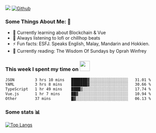 ![](https://visitor-badge.laobi.icu/badge?page_id=seanho96.seanho96)
[![Github](https://img.shields.io/github/followers/seanho96?label=Follow&style=social)](https://github.com/seanho96)

### Some Things About Me: 👋
- 🌱 Currently learning about Blockchain & Vue
- :musical_note: Always listening to lofi or chillhop beats
- :zap: Fun facts: ESFJ. Speaks English, Malay, Mandarin and Hokkien.
- :book: Currently reading: The Wisdom Of Sundays by Oprah Winfrey

### This week I spent my time on <img src="https://media.giphy.com/media/SvQzkTQb3ZwKcj1QTO/giphy.gif" width="32">

<!--START_SECTION:waka-->

```txt
JSON         3 hrs 10 mins   ███████▓░░░░░░░░░░░░░░░░░   31.01 %
YAML         3 hrs 8 mins    ███████▓░░░░░░░░░░░░░░░░░   30.66 %
TypeScript   1 hr 49 mins    ████▒░░░░░░░░░░░░░░░░░░░░   17.74 %
Vue.js       1 hr 7 mins     ██▓░░░░░░░░░░░░░░░░░░░░░░   10.94 %
Other        37 mins         █▓░░░░░░░░░░░░░░░░░░░░░░░   06.13 %
```

<!--END_SECTION:waka-->

### Some stats 📊

[![Top Langs](https://github-readme-stats.vercel.app/api/top-langs/?username=seanho96&layout=compact&theme=graywhite)](https://github.com/anuraghazra/github-readme-stats)
<br/>
<!-- ![GitHub stats](https://github-readme-stats.vercel.app/api?username=seanho96&show_icons=true&theme=graywhite)-->

